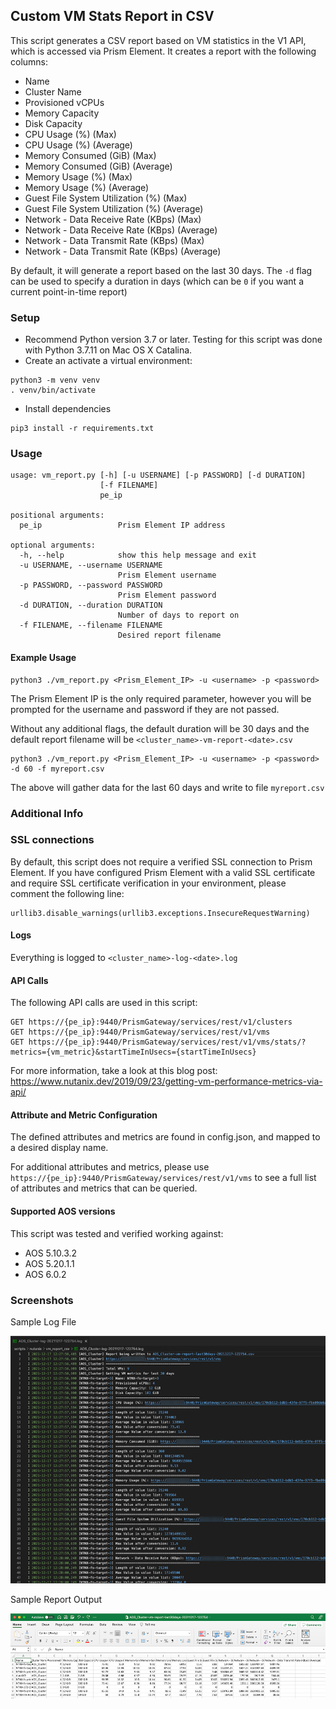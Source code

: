 ## Custom VM Stats Report in CSV

This script generates a CSV report based on VM statistics in the V1 API, which is accessed via Prism Element. It creates a report with the following columns:

* Name
* Cluster Name
* Provisioned vCPUs
* Memory Capacity
* Disk Capacity
* CPU Usage (%) (Max)
* CPU Usage (%) (Average)
* Memory Consumed (GiB) (Max)
* Memory Consumed (GiB) (Average)
* Memory Usage (%) (Max)
* Memory Usage (%) (Average)
* Guest File System Utilization (%) (Max)
* Guest File System Utilization (%) (Average)
* Network - Data Receive Rate (KBps) (Max)
* Network - Data Receive Rate (KBps) (Average)
* Network - Data Transmit Rate (KBps) (Max)
* Network - Data Transmit Rate (KBps) (Average)

By default, it will generate a report based on the last 30 days. The `-d` flag can be used to specify a duration in days (which can be `0` if you want a current point-in-time report)

### Setup

* Recommend Python version 3.7 or later. Testing for this script was done with Python 3.7.11 on Mac OS X Catalina.
* Create an activate a virtual environment:

```
python3 -m venv venv
. venv/bin/activate
```

* Install dependencies
```
pip3 install -r requirements.txt
```

### Usage
```
usage: vm_report.py [-h] [-u USERNAME] [-p PASSWORD] [-d DURATION]
                    [-f FILENAME]
                    pe_ip

positional arguments:
  pe_ip                 Prism Element IP address

optional arguments:
  -h, --help            show this help message and exit
  -u USERNAME, --username USERNAME
                        Prism Element username
  -p PASSWORD, --password PASSWORD
                        Prism Element password
  -d DURATION, --duration DURATION
                        Number of days to report on
  -f FILENAME, --filename FILENAME
                        Desired report filename
```

#### Example Usage

```
python3 ./vm_report.py <Prism_Element_IP> -u <username> -p <password>
```
The Prism Element IP is the only required parameter, however you will be prompted for the username and password if they are not passed.

Without any additional flags, the default duration will be 30 days and the default report filename will be `<cluster_name>-vm-report-<date>.csv`

```
python3 ./vm_report.py <Prism_Element_IP> -u <username> -p <password> -d 60 -f myreport.csv
```
The above will gather data for the last 60 days and write to file `myreport.csv`

### Additional Info

### SSL connections
By default, this script does not require a verified SSL connection to Prism Element. If you have configured Prism Element with a valid SSL certificate and require SSL certificate verification in your environment, please comment the following line:

```
urllib3.disable_warnings(urllib3.exceptions.InsecureRequestWarning)
```

#### Logs
Everything is logged to `<cluster_name>-log-<date>.log`
#### API Calls

The following API calls are used in this script:

```
GET https://{pe_ip}:9440/PrismGateway/services/rest/v1/clusters
GET https://{pe_ip}:9440/PrismGateway/services/rest/v1/vms
GET https://{pe_ip}:9440/PrismGateway/services/rest/v1/vms/stats/?metrics={vm_metric}&startTimeInUsecs={startTimeInUsecs}
```

For more information, take a look at this blog post: https://www.nutanix.dev/2019/09/23/getting-vm-performance-metrics-via-api/

#### Attribute and Metric Configuration

The defined attributes and metrics are found in config.json, and mapped to a desired display name.

For additional attributes and metrics, please use `https://{pe_ip}:9440/PrismGateway/services/rest/v1/vms` to see a full list of attributes and metrics that can be queried.

#### Supported AOS versions

This script was tested and verified working against:

* AOS 5.10.3.2
* AOS 5.20.1.1
* AOS 6.0.2

### Screenshots

Sample Log File

![](./screenshots/sample_log.png)

Sample Report Output

![](./screenshots/sample_report.png)
